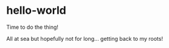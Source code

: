 # hello-world
Time to do the thing!

All at sea but hopefully not for long... getting back to my roots!
